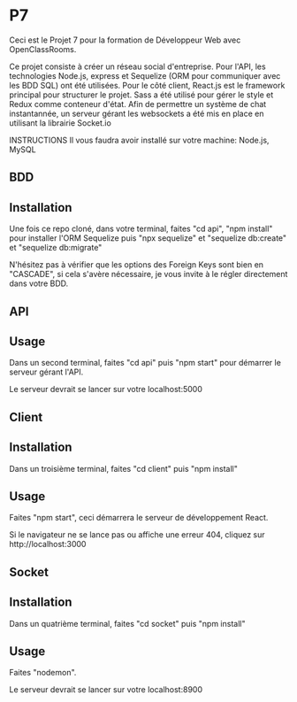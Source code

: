 # P7

Ceci est le Projet 7 pour la formation de Développeur Web avec OpenClassRooms.

Ce projet consiste à créer un réseau social d'entreprise.
Pour l'API, les technologies Node.js, express et Sequelize (ORM pour communiquer avec les BDD SQL) ont été utilisées.
Pour le côté client, React.js est le framework principal pour structurer le projet. Sass a été utilisé pour gérer le style et Redux comme conteneur d'état.
Afin de permettre un système de chat instantannée, un serveur gérant les websockets a été mis en place en utilisant la librairie Socket.io

INSTRUCTIONS
Il vous faudra avoir installé sur votre machine:
Node.js,
MySQL

## BDD ##

## Installation ##

Une fois ce repo cloné, dans votre terminal, faites "cd api", "npm install" pour installer l'ORM Sequelize puis "npx sequelize" et "sequelize db:create" et "sequelize db:migrate" 

N'hésitez pas à vérifier que les options des Foreign Keys sont bien en "CASCADE", si cela s'avère nécessaire, je vous invite à le régler directement dans votre BDD.

## API ##

## Usage ##

Dans un second terminal, faites "cd api" puis "npm start" pour démarrer le serveur gérant l'API.

Le serveur devrait se lancer sur votre localhost:5000

## Client ##

## Installation ##

Dans un troisième terminal, faites "cd client" puis "npm install"

## Usage ##

Faites "npm start", ceci démarrera le serveur de développement React.

Si le navigateur ne se lance pas ou affiche une erreur 404, cliquez sur http://localhost:3000

## Socket ##

## Installation ##

Dans un quatrième terminal, faites "cd socket" puis "npm install" 

## Usage ##

Faites "nodemon".

Le serveur devrait se lancer sur votre localhost:8900

